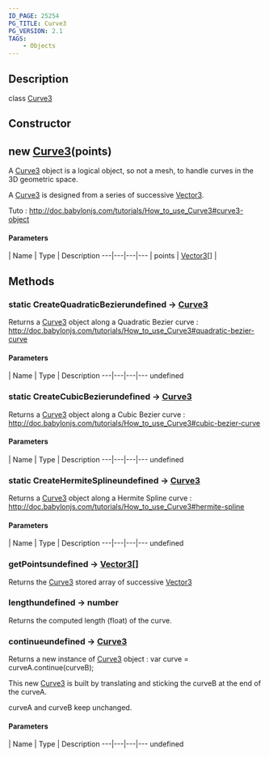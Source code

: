 ```yaml
---
ID_PAGE: 25254
PG_TITLE: Curve3
PG_VERSION: 2.1
TAGS:
    - Objects
---
```

## Description

class [Curve3](/classes/2.4/Curve3)



## Constructor

## new [Curve3](/classes/2.4/Curve3)(points)

A [Curve3](/classes/2.4/Curve3) object is a logical object, so not a mesh, to handle curves in the 3D geometric space.

A [Curve3](/classes/2.4/Curve3) is designed from a series of successive [Vector3](/classes/2.4/Vector3).

Tuto : http://doc.babylonjs.com/tutorials/How_to_use_Curve3#curve3-object

#### Parameters
 | Name | Type | Description
---|---|---|---
 | points | [Vector3](/classes/2.4/Vector3)[] |    

## Methods

### static CreateQuadraticBezierundefined &rarr; [Curve3](/classes/2.4/Curve3)

Returns a [Curve3](/classes/2.4/Curve3) object along a Quadratic Bezier curve : http://doc.babylonjs.com/tutorials/How_to_use_Curve3#quadratic-bezier-curve

#### Parameters
 | Name | Type | Description
---|---|---|---
undefined
### static CreateCubicBezierundefined &rarr; [Curve3](/classes/2.4/Curve3)

Returns a [Curve3](/classes/2.4/Curve3) object along a Cubic Bezier curve : http://doc.babylonjs.com/tutorials/How_to_use_Curve3#cubic-bezier-curve

#### Parameters
 | Name | Type | Description
---|---|---|---
undefined
### static CreateHermiteSplineundefined &rarr; [Curve3](/classes/2.4/Curve3)

Returns a [Curve3](/classes/2.4/Curve3) object along a Hermite Spline curve : http://doc.babylonjs.com/tutorials/How_to_use_Curve3#hermite-spline

#### Parameters
 | Name | Type | Description
---|---|---|---
undefined
### getPointsundefined &rarr; [Vector3](/classes/2.4/Vector3)[]

Returns the [Curve3](/classes/2.4/Curve3) stored array of successive [Vector3](/classes/2.4/Vector3)
### lengthundefined &rarr; number

Returns the computed length (float) of the curve.
### continueundefined &rarr; [Curve3](/classes/2.4/Curve3)

Returns a new instance of [Curve3](/classes/2.4/Curve3) object : var curve = curveA.continue(curveB);

This new [Curve3](/classes/2.4/Curve3) is built by translating and sticking the curveB at the end of the curveA.

curveA and curveB keep unchanged.

#### Parameters
 | Name | Type | Description
---|---|---|---
undefined
